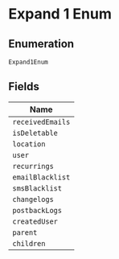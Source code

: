 
# Expand 1 Enum

## Enumeration

`Expand1Enum`

## Fields

| Name |
|  --- |
| `receivedEmails` |
| `isDeletable` |
| `location` |
| `user` |
| `recurrings` |
| `emailBlacklist` |
| `smsBlacklist` |
| `changelogs` |
| `postbackLogs` |
| `createdUser` |
| `parent` |
| `children` |

